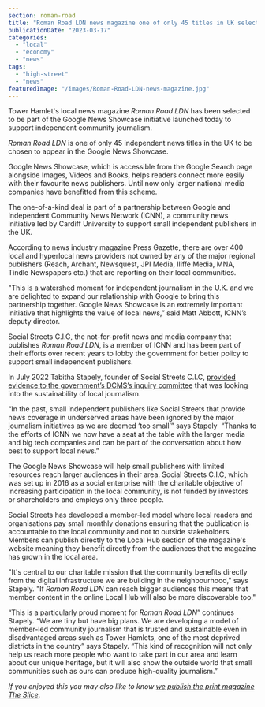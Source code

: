 ```yaml
---
section: roman-road
title: "Roman Road LDN news magazine one of only 45 titles in UK selected for Google News Showcase"
publicationDate: "2023-03-17"
categories: 
  - "local"
  - "economy"
  - "news"
tags: 
  - "high-street"
  - "news"
featuredImage: "/images/Roman-Road-LDN-news-magazine.jpg"
---
```


Tower Hamlet's local news magazine _Roman Road LDN_ has been selected to be part of the Google News Showcase initiative launched today to support independent community journalism.

_Roman Road LDN_ is one of only 45 independent news titles in the UK to be chosen to appear in the Google News Showcase. 

Google News Showcase, which is accessible from the Google Search page alongside Images, Videos and Books, helps readers connect more easily with their favourite news publishers. Until now only larger national media companies have benefitted from this scheme. 

The one-of-a-kind deal is part of a partnership between Google and Independent Community News Network (ICNN), a community news initiative led by Cardiff University to support small independent publishers in the UK.

According to news industry magazine Press Gazette, there are over 400 local and hyperlocal news providers not owned by any of the major regional publishers (Reach, Archant, Newsquest, JPI Media, Iliffe Media, MNA, Tindle Newspapers etc.) that are reporting on their local communities.

"This is a watershed moment for independent journalism in the U.K. and we are delighted to expand our relationship with Google to bring this partnership together. Google News Showcase is an extremely important initiative that highlights the value of local news,” said Matt Abbott, ICNN’s deputy director. 

Social Streets C.I.C, the not-for-profit news and media company that publishes _Roman Road LDN_, is a member of ICNN and has been part of their efforts over recent years to lobby the government for better policy to support small independent publishers.

In July 2022 Tabitha Stapely, founder of Social Streets C.I.C, [provided evidence to the government’s DCMS’s inquiry committee](https://committees.parliament.uk/publications/33635/documents/183838/default/) that was looking into the sustainability of local journalism.

“In the past, small independent publishers like Social Streets that provide news coverage in underserved areas have been ignored by the major journalism initiatives as we are deemed ‘too small’” says Stapely  “Thanks to the efforts of ICNN we now have a seat at the table with the larger media and big tech companies and can be part of the conversation about how best to support local news.”

The Google News Showcase will help small publishers with limited resources reach larger audiences in their area. Social Streets C.I.C, which was set up in 2016 as a social enterprise with the charitable objective of increasing participation in the local community, is not funded by investors or shareholders and employs only three people. 

Social Streets has developed a member-led model where local readers and organisations pay small monthly donations ensuring that the publication is accountable to the local community and not to outside stakeholders. Members can publish directly to the Local Hub section of the magazine's website meaning they benefit directly from the audiences that the magazine has grown in the local area.

"It's central to our charitable mission that the community benefits directly from the digital infrastructure we are building in the neighbourhood," says Stapely. "If _Roman Road LDN_ can reach bigger audiences this means that member content in the online Local Hub will also be more discoverable too."

“This is a particularly proud moment for _Roman Road LDN_” continues Stapely. “We are tiny but have big plans. We are developing a model of member-led community journalism that is trusted and sustainable even in disadvantaged areas such as Tower Hamlets, one of the most deprived districts in the country” says Stapely. “This kind of recognition will not only help us reach more people who want to take part in our area and learn about our unique heritage, but it will also show the outside world that small communities such as ours can produce high-quality journalism.”

_If you enjoyed this you may also like to know [we publish the print magazine The Slice](https://romanroadlondon.com/the-slice-magazine-launch/)._
